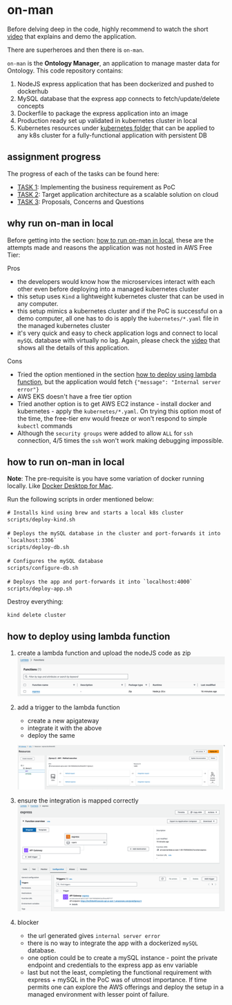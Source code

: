 # on-man
Before delving deep in the code, highly recommend to watch the short [video](https://youtu.be/x8hrLbfF42U) that explains and demo the application.

There are superheroes and then there is `on-man`.

`on-man` is the **Ontology Manager**, an application to manage master data for Ontology. This code repository contains:

1. NodeJS express application that has been dockerized and pushed to dockerhub
2. MySQL database that the express app connects to fetch/update/delete concepts
3. Dockerfile to package the express application into an image
4. Production ready set up validated in kubernetes cluster in local
5. Kubernetes resources under [kubernetes folder](kubernetes) that can be applied to any k8s cluster for a fully-functional application with persistent DB

## assignment progress

The progress of each of the tasks can be found here:

- [TASK 1](tasks/task1-readme.md): Implementing the business requirement as PoC
- [TASK 2](tasks/task2-readme.md): Target application architecture as a scalable solution on cloud
- [TASK 3](tasks/task3-readme.md): Proposals, Concerns and Questions

## why run on-man in local

Before getting into the section: [how to run on-man in local](https://github.com/desourav/on-man?tab=readme-ov-file#how-to-run-on-man-in-local), these are the attempts made and reasons the application was not hosted in AWS Free Tier:

Pros
- the developers would know how the microservices interact with each other even before deploying into a managed kubernetes cluster
- this setup uses `Kind` a lightweight kubernetes cluster that can be used in any computer.
- this setup mimics a kubernetes cluster and if the PoC is successful on a demo computer, all one has to do is apply the `kubernetes/*.yaml` file in the managed kubernetes cluster
- it's very quick and easy to check application logs and connect to local `mySQL` database with virtually no lag. Again, please check the [video](https://youtu.be/x8hrLbfF42U) that shows all the details of this application.

Cons
- Tried the option mentioned in the section [how to deploy using lambda function](https://github.com/desourav/on-man?tab=readme-ov-file#how-to-deploy-using-lambda-function), but the application would fetch `{"message": "Internal server error"}`
- AWS EKS doesn't have a free tier option
- Tried another option is to get AWS EC2 instance - install docker and kubernetes - apply the `kubernetes/*.yaml`. On trying this option most of the time, the free-tier env would freeze or won't respond to simple `kubectl` commands
- Although the `security groups` were added to allow `ALL` for `ssh` connection, 4/5 times the `ssh` won't work making debugging impossible.


## how to run on-man in local
**Note**: The pre-requisite is you have some variation of docker running locally. Like [Docker Desktop for Mac](https://docs.docker.com/desktop/install/mac-install/).

Run the following scripts in order mentioned below:

```
# Installs kind using brew and starts a local k8s cluster
scripts/deploy-kind.sh

# Deploys the mySQL database in the cluster and port-forwards it into `localhost:3306`
scripts/deploy-db.sh

# Configures the mySQL database
scripts/configure-db.sh

# Deploys the app and port-forwards it into `localhost:4000`
scripts/deploy-app.sh
```

Destroy everything:

```
kind delete cluster
```


## how to deploy using lambda function

1.  create a lambda function and upload the nodeJS code as zip
![alt text](images-png/lambda-function.png)

2. add a trigger to the lambda function
    - create a new apigateway
    - integrate it with the above
    - deploy the same

   ![alt text](images-png/apigateway.png)

3. ensure the integration is mapped correctly
![alt text](images-png/lambda-apigateway.png)

4. blocker
    - the url generated gives `internal server error`
    - there is no way to integrate the app with a dockerized `mySQL` database. 
    - one option could be to create a mySQL instance - point the private endpoint and credentials to the express app as env variable
    - last but not the least, completing the functional requirement with express + mySQL in the PoC was of utmost importance. If time permits one can explore the AWS offerings and deploy the setup in a managed environment with lesser point of failure.
